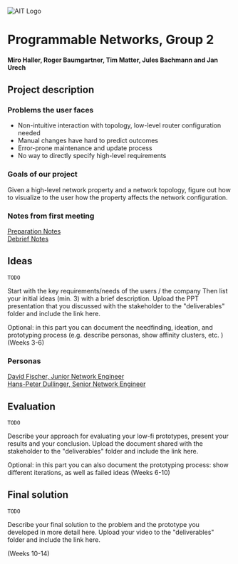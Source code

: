 ![AIT Logo](img/logo-ait.png)

# Programmable Networks, Group 2
#### Miro Haller, Roger Baumgartner, Tim Matter, Jules Bachmann and Jan Urech

## Project description
### Problems the user faces
- Non-intuitive interaction with topology, low-level router configuration needed
- Manual changes have hard to predict outcomes
- Error-prone maintenance and update process
- No way to directly specify high-level requirements

### Goals of our project
Given a high-level network property and a network topology, figure out how to visualize to the user how the property affects the network configuration.

### Notes from first meeting
[Preparation Notes](resources/first_meeting/preparation.docx)  
[Debrief Notes](resources/first_meeting/debrief.docx)

## Ideas
    TODO
Start with the key requirements/needs of the users / the company
Then list your initial ideas (min. 3) with a brief description.
Upload the PPT presentation that you discussed with the stakeholder to the "deliverables" folder and include the link here. 

Optional: in this part you can document the needfinding, ideation, and prototyping process (e.g. describe personas, show affinity clusters, etc. ) (Weeks 3-6)

### Personas

[David Fischer, Junior Network Engineer](resources/personas/David%20Fischer.md)  
[Hans-Peter Dullinger, Senior Network Engineer](resources/personas/Hans-Peter%20Dullinger.md)

## Evaluation
    TODO
Describe your approach for evaluating your low-fi prototypes, present your results and your conclusion. 
Upload the document shared with the stakeholder to the "deliverables" folder and include the link here.

Optional: in this part you can also document the prototyping process: show different iterations, as well as failed ideas (Weeks 6-10)

## Final solution
    TODO
Describe your final solution to the problem and the prototype you developed in more detail here.
Upload your video to the "deliverables" folder and include the link here. 

(Weeks 10-14)
